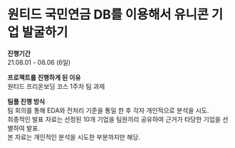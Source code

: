 # 원티드 국민연금 DB를 이용해서 유니콘 기업 발굴하기

**진행기간**  
21.08.01 - 08.06 (6일)

**프로젝트를 진행하게 된 이유**  
원티드 프리온보딩 코스 1주차 팀 과제  

**팀플 진행 방식**  
팀 회의를 통해 EDA와 전처리 기준을 통일 한 후 각자 개인적으로 분석을 시도.  
최종적인 발표 자료는 선정된 10개 기업을 팀원끼리 공유하여 근거가 타당한 기업을 선별하여 발표.  
본 자료는 개인적인 분석을 시도한 부분까지만 해당.
